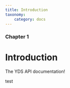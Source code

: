 ```yaml
---
title: Introduction
taxonomy:
    category: docs
---
```


### Chapter 1 

# Introduction


The YDS API documentation!

test